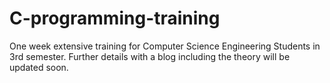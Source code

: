 # C-programming-training

One week extensive training for Computer Science Engineering Students in 3rd semester.
Further details with a blog including the theory will be updated soon.
